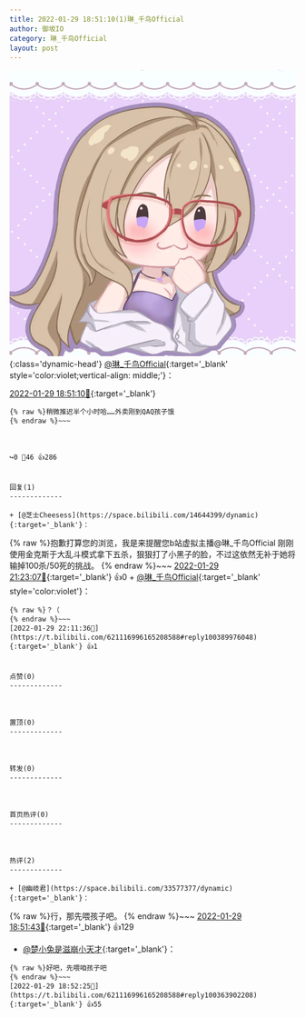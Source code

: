 ```yaml
---
title: 2022-01-29 18:51:10(1)琳_千鸟Official
author: 御坂IO
category: 琳_千鸟Official
layout: post
---
```


![img](/images/c0a88f85ebd0d056f37b114e0748e69556c8b488.jpg){:class='dynamic-head'}
[@琳_千鸟Official](https://space.bilibili.com/1620923329/dynamic){:target='_blank' style='color:violet;vertical-align: middle;'}：

[2022-01-29 18:51:10🔗](https://t.bilibili.com/621116996165208588){:target='_blank'}

~~~
{% raw %}稍微推迟半个小时哈……外卖刚到QAQ孩子饿
{% endraw %}~~~



↪️0 💬46 👍286


回复(1)
-------------

+ [@芝士Cheesess](https://space.bilibili.com/14644399/dynamic){:target='_blank'}：
~~~
{% raw %}抱歉打算您的浏览，我是来提醒您b站虚拟主播@琳_千鸟Official  刚刚使用金克斯于大乱斗模式拿下五杀，狠狠打了小黑子的脸，不过这依然无补于她将输掉100杀/50死的挑战。
{% endraw %}~~~
[2022-01-29 21:23:07🔗](https://t.bilibili.com/621116996165208588#reply100383450880){:target='_blank'} 👍0
    + [@琳_千鸟Official](https://space.bilibili.com/1620923329/dynamic){:target='_blank' style='color:violet'}：
~~~
{% raw %}？（
{% endraw %}~~~
[2022-01-29 22:11:36🔗](https://t.bilibili.com/621116996165208588#reply100389976048){:target='_blank'} 👍1


点赞(0)
-------------



置顶(0)
-------------



转发(0)
-------------



首页热评(0)
-------------



热评(2)
-------------

+ [@幽岐君](https://space.bilibili.com/33577377/dynamic){:target='_blank'}：
~~~
{% raw %}行，那先喂孩子吧。
{% endraw %}~~~
[2022-01-29 18:51:43🔗](https://t.bilibili.com/621116996165208588#reply100363872272){:target='_blank'} 👍129
+ [@楚小兔是滋崩小天才](https://space.bilibili.com/351385651/dynamic){:target='_blank'}：
~~~
{% raw %}好吧，先喂咱孩子吧
{% endraw %}~~~
[2022-01-29 18:52:25🔗](https://t.bilibili.com/621116996165208588#reply100363902208){:target='_blank'} 👍55


